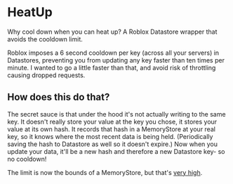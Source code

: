 # HeatUp

Why cool down when you can heat up? A Roblox Datastore wrapper that avoids the cooldown limit.

Roblox imposes a 6 second cooldown per key (across all your servers) in Datastores, preventing you from updating any key faster than ten times per minute. I wanted to go a little faster than that, and avoid risk of throttling causing dropped requests.

## How does this do that?

The secret sauce is that under the hood it's not actually writing to the same key. It doesn't really store your value at the key you chose, it stores your value at its own hash. It records that hash in a MemoryStore at your real key, so it knows where the most recent data is being held. (Periodically saving the hash to Datastore as well so it doesn't expire.) Now when you update your data, it'll be a new hash and therefore a new Datastore key- so no cooldown!

The limit is now the bounds of a MemoryStore, but that's [very high](https://developer.roblox.com/en-us/articles/memory-store#limits).
